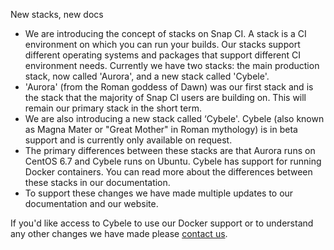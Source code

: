 New stacks, new docs

* We are introducing the concept of stacks on Snap CI. A stack is a CI environment on which you can run your builds. Our stacks support different operating systems and packages that support different CI environment needs. Currently we have two stacks: the main production stack, now called 'Aurora', and a new stack called 'Cybele'. 
* 'Aurora' (from the Roman goddess of Dawn) was our first stack and is the stack that the majority of Snap CI users are building on. This will remain our primary stack in the short term. 
* We are also introducing a new stack called ‘Cybele'. Cybele (also known as Magna Mater or "Great Mother" in Roman mythology) is in beta support and is currently only available on request.
* The primary differences between these stacks are that Aurora runs on CentOS 6.7 and Cybele runs on Ubuntu. Cybele has support for running Docker containers. You can read more about the differences between these stacks in our documentation.
* To support these changes we have made multiple updates to our documentation and our website. 

If you'd like access to Cybele to use our Docker support or to understand any other changes we have made please [contact us](https://snap-ci.com/contact-us).

